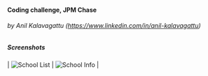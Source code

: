 
#### Coding challenge, JPM Chase

###### by Anil Kalavagattu (https://www.linkedin.com/in/anil-kalavagattu)


##### Screenshots
| ![School List](https://user-images.githubusercontent.com/1905832/204622126-ca15fefe-e780-4381-b0dc-a82fd311adf2.png) | 
![School Info](https://user-images.githubusercontent.com/1905832/204622128-55af8876-fa56-4c25-bf02-6ccedaea6688.png) | 
